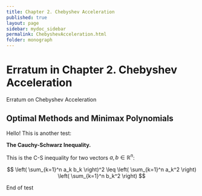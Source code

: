 ```yaml
---
title: Chapter 2. Chebyshev Acceleration
published: true
layout: page
sidebar: mydoc_sidebar
permalink: ChebyshevAcceleration.html
folder: monograph
---
```



# Erratum in Chapter 2. Chebyshev Acceleration

Erratum on Chebyshev Acceleration

## Optimal Methods and Minimax Polynomials

Hello! This is another test:

**The Cauchy-Schwarz Inequality.**

This is the C-S inequality for two vectors $a, \, b \in\mathbb{R}^n$:

$$
\left( \sum_{k=1}^n a_k b_k \right)^2 \leq \left( \sum_{k=1}^n a_k^2 \right) \left( \sum_{k=1}^n b_k^2 \right)
$$

End of test

